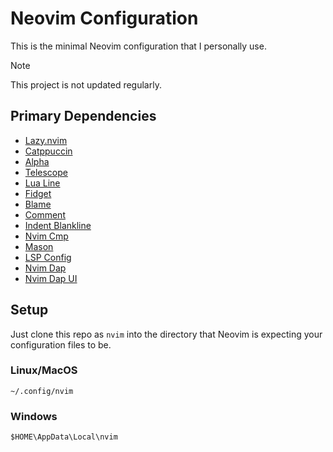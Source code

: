 # Neovim Configuration

This is the minimal Neovim configuration that I personally use.

>[!NOTE]
> This project is not updated regularly.

## Primary Dependencies

- [Lazy.nvim](https://github.com/folke/lazy.nvim)
- [Catppuccin](https://github.com/catppuccin/nvim)
- [Alpha](https://github.com/goolord/alpha-nvim)
- [Telescope](https://github.com/nvim-telescope/telescope.nvim)
- [Lua Line](https://github.com/nvim-lualine/lualine.nvim)
- [Fidget](https://github.com/j-hui/fidget.nvim)
- [Blame](https://github.com/FabijanZulj/blame.nvim)
- [Comment](https://github.com/numToStr/Comment.nvim)
- [Indent Blankline](https://github.com/lukas-reineke/indent-blankline.nvim)
- [Nvim Cmp](https://github.com/hrsh7th/nvim-cmp)
- [Mason](https://github.com/williamboman/mason.nvim)
- [LSP Config](https://github.com/neovim/nvim-lspconfig)
- [Nvim Dap](https://github.com/mfussenegger/nvim-dap)
- [Nvim Dap UI](https://github.com/rcarriga/nvim-dap-ui)

## Setup

Just clone this repo as `nvim` into the directory that Neovim is expecting your 
configuration files to be. 

### Linux/MacOS
`~/.config/nvim`

### Windows
`$HOME\AppData\Local\nvim`

